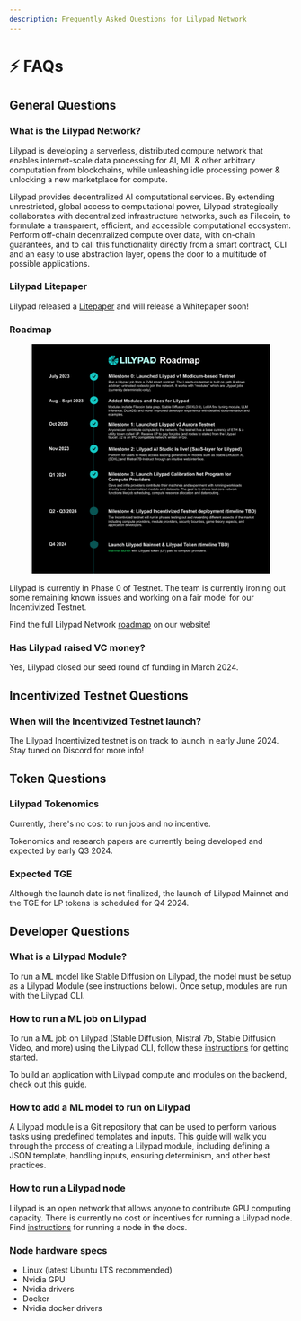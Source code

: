 ```yaml
---
description: Frequently Asked Questions for Lilypad Network
---
```


# ⚡ FAQs

## General Questions

### What is the Lilypad Network?

Lilypad is developing a serverless, distributed compute network that enables internet-scale data processing for AI, ML & other arbitrary computation from blockchains, while unleashing idle processing power & unlocking a new marketplace for compute.

Lilypad provides decentralized AI computational services. By extending unrestricted, global access to computational power, Lilypad strategically collaborates with decentralized infrastructure networks, such as Filecoin, to formulate a transparent, efficient, and accessible computational ecosystem. Perform off-chain decentralized compute over data, with on-chain guarantees, and to call this functionality directly from a smart contract, CLI and an easy to use abstraction layer, opens the door to a multitude of possible applications.

### Lilypad Litepaper

Lilypad released a [Litepaper](https://docs.lilypad.tech/lilypad/research-and-vision/whitepaper) and will release a Whitepaper soon!

### Roadmap

<figure><img src=".gitbook/assets/Roadmap.png" alt=""><figcaption></figcaption></figure>

Lilypad is currently in Phase 0 of Testnet. The team is currently ironing out some remaining known issues and working on a fair model for our Incentivized Testnet.

Find the full Lilypad Network [roadmap](https://lilypad.tech/roadmap.html) on our website!

### Has Lilypad raised VC money?

Yes, Lilypad closed our seed round of funding in March 2024.

## Incentivized Testnet Questions

### When will the Incentivized Testnet launch?

The Lilypad Incentivized testnet is on track to launch in early June 2024. Stay tuned on Discord for more info!

## Token Questions

### Lilypad Tokenomics

Currently, there's no cost to run jobs and no incentive.&#x20;

Tokenomics and research papers are currently being developed and expected by early Q3 2024.&#x20;

### Expected TGE

Although the launch date is not finalized, the launch of Lilypad Mainnet and the TGE for LP tokens is scheduled for Q4 2024.

## Developer Questions

### What is a Lilypad Module?

To run a ML model like Stable Diffusion on Lilypad, the model must be setup as a Lilypad Module (see instructions below). Once setup, modules are run with the Lilypad CLI.

### How to run a ML job on Lilypad

To run a ML job on Lilypad (Stable Diffusion, Mistral 7b, Stable Diffusion Video, and more) using the Lilypad CLI, follow these [instructions](https://docs.lilypad.tech/lilypad/lilypad-milky-way-testnet/quick-start) for getting started.&#x20;

To build an application with Lilypad compute and modules on the backend, check out this [guide](https://blog.lilypadnetwork.org/setting-up-your-lilypad-front-end).

### How to add a ML model to run on Lilypad

A Lilypad module is a Git repository that can be used to perform various tasks using predefined templates and inputs. This [guide](https://docs.lilypad.tech/lilypad/lilypad-milky-way-reference/build-a-job-module) will walk you through the process of creating a Lilypad module, including defining a JSON template, handling inputs, ensuring determinism, and other best practices.

### How to run a Lilypad node

Lilypad is an open network that allows anyone to contribute GPU computing capacity. There is currently no cost or incentives for running a Lilypad node. Find [instructions](https://docs.lilypad.tech/lilypad/lilypad-milky-way-reference/run-a-node) for running a node in the docs.

### Node hardware specs

* Linux (latest Ubuntu LTS recommended)
* Nvidia GPU
* Nvidia drivers
* Docker
* Nvidia docker drivers



